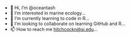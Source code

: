 - 👋 Hi, I’m @oceantash
- 👀 I’m interested in marine ecology...
- 🌱 I’m currently learning to code in R...
- 💞️ I’m looking to collaborate on learning GitHub and R...
- 📫 How to reach me hitchcockn@si.edu...

<!---
oceantash/oceantash is a ✨ special ✨ repository because its `README.md` (this file) appears on your GitHub profile.
You can click the Preview link to take a look at your changes.
--->
